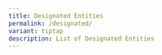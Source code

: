 ```yaml
---
title: Designated Entities
permalink: /designated/
variant: tiptap
description: List of Designated Entities
---
```

